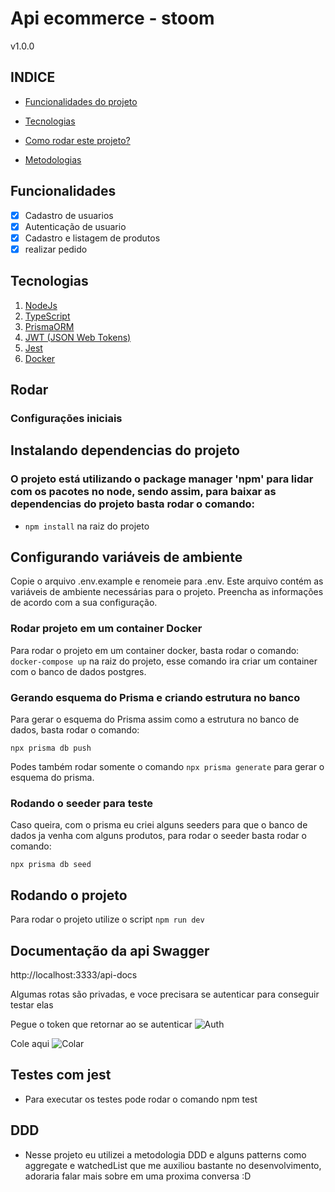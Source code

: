 # Api ecommerce - stoom

v1.0.0

## INDICE

-   <a href="#funcionalidades">Funcionalidades do projeto</a>

-   <a href="#tecnologias">Tecnologias</a>

-   <a href="#rodar">Como rodar este projeto?</a>

-   <a href="#metodologias">Metodologias </a>

## Funcionalidades

-   [x] Cadastro de usuarios
-   [x] Autenticação de usuario
-   [x] Cadastro e listagem de produtos
-   [x] realizar pedido

## Tecnologias

1. [NodeJs](https://nodejs.org/en)
2. [TypeScript](https://www.typescriptlang.org/)
3. [PrismaORM](https://www.prisma.io/)
4. [JWT (JSON Web Tokens)](https://jwt.io/)
5. [Jest](https://jestjs.io/pt-BR/)
6. [Docker](https://www.docker.com)

## Rodar

### Configurações iniciais

## Instalando dependencias do projeto

### O projeto está utilizando o package manager 'npm' para lidar com os pacotes no node, sendo assim, para baixar as dependencias do projeto basta rodar o comando:

-   `npm install` na raiz do projeto

## Configurando variáveis de ambiente

Copie o arquivo .env.example e renomeie para .env. Este arquivo contém as variáveis de ambiente necessárias para o projeto. Preencha as informações de acordo com a sua configuração.

### Rodar projeto em um container Docker

Para rodar o projeto em um container docker, basta rodar o comando: `docker-compose up` na raiz do projeto, esse comando ira criar um container com o banco de dados postgres.

### Gerando esquema do Prisma e criando estrutura no banco

Para gerar o esquema do Prisma assim como a estrutura no banco de dados, basta rodar o comando:

`npx prisma db push`

Podes também rodar somente o comando `npx prisma generate` para gerar o esquema do prisma.

### Rodando o seeder para teste

Caso queira, com o prisma eu criei alguns seeders para que o banco de dados ja venha com alguns produtos, para rodar o seeder basta rodar o comando:

`npx prisma db seed`

## Rodando o projeto

Para rodar o projeto utilize o script `npm run dev`

## Documentação da api Swagger

http://localhost:3333/api-docs

Algumas rotas são privadas, e voce precisara se autenticar para conseguir testar elas

Pegue o token que retornar ao se autenticar
![Auth](https://i.imgur.com/ViKbbHp.png)

Cole aqui
![Colar](https://i.imgur.com/ofoG5i5.png)

## Testes com jest

-   Para executar os testes pode rodar o comando npm test

## DDD

-   Nesse projeto eu utilizei a metodologia DDD e alguns patterns como aggregate e watchedList que me auxiliou bastante no desenvolvimento, adoraria falar mais sobre em uma proxima conversa :D

